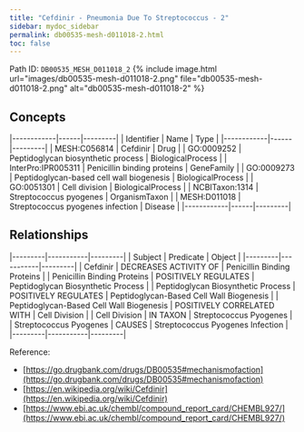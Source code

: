 ```yaml
---
title: "Cefdinir - Pneumonia Due To Streptococcus - 2"
sidebar: mydoc_sidebar
permalink: db00535-mesh-d011018-2.html
toc: false 
---
```



Path ID: `DB00535_MESH_D011018_2`
{% include image.html url="images/db00535-mesh-d011018-2.png" file="db00535-mesh-d011018-2.png" alt="db00535-mesh-d011018-2" %}

## Concepts

|------------|------|---------|
| Identifier | Name | Type    |
|------------|------|---------|
| MESH:C056814 | Cefdinir | Drug |
| GO:0009252 | Peptidoglycan biosynthetic process | BiologicalProcess |
| InterPro:IPR005311 | Penicillin binding proteins | GeneFamily |
| GO:0009273 | Peptidoglycan-based cell wall biogenesis | BiologicalProcess |
| GO:0051301 | Cell division | BiologicalProcess |
| NCBITaxon:1314 | Streptococcus pyogenes | OrganismTaxon |
| MESH:D011018 | Streptococcus pyogenes infection | Disease |
|------------|------|---------|

## Relationships

|---------|-----------|---------|
| Subject | Predicate | Object  |
|---------|-----------|---------|
| Cefdinir | DECREASES ACTIVITY OF | Penicillin Binding Proteins |
| Penicillin Binding Proteins | POSITIVELY REGULATES | Peptidoglycan Biosynthetic Process |
| Peptidoglycan Biosynthetic Process | POSITIVELY REGULATES | Peptidoglycan-Based Cell Wall Biogenesis |
| Peptidoglycan-Based Cell Wall Biogenesis | POSITIVELY CORRELATED WITH | Cell Division |
| Cell Division | IN TAXON | Streptococcus Pyogenes |
| Streptococcus Pyogenes | CAUSES | Streptococcus Pyogenes Infection |
|---------|-----------|---------|

Reference: 
  - [https://go.drugbank.com/drugs/DB00535#mechanismofaction](https://go.drugbank.com/drugs/DB00535#mechanismofaction)
  - [https://en.wikipedia.org/wiki/Cefdinir](https://en.wikipedia.org/wiki/Cefdinir)
  - [https://www.ebi.ac.uk/chembl/compound_report_card/CHEMBL927/](https://www.ebi.ac.uk/chembl/compound_report_card/CHEMBL927/)
